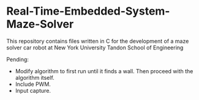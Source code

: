 # Real-Time-Embedded-System-Maze-Solver
This repository contains files written in C for the development of a maze solver car robot at New York University Tandon School of Engineering

Pending:
- Modify algorithm to first run until it finds a wall. Then proceed with the algorithm itself.
- Include PWM.
- Input capture.
